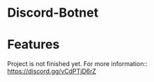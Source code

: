 # Discord-Botnet

# Features



Project is not finished yet. For more information:: https://discord.gg/vCdPTjD6rZ
